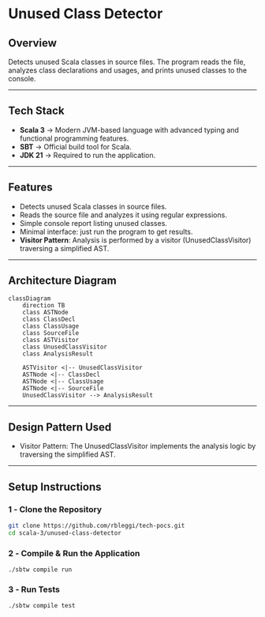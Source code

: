 # **Unused Class Detector**

## **Overview**

Detects unused Scala classes in source files. The program reads the file, analyzes class declarations and usages, and prints unused classes to the console.

---

## **Tech Stack**

- **Scala 3** → Modern JVM-based language with advanced typing and functional programming features.
- **SBT** → Official build tool for Scala.
- **JDK 21** → Required to run the application.

---

## **Features**

- Detects unused Scala classes in source files.
- Reads the source file and analyzes it using regular expressions.
- Simple console report listing unused classes.
- Minimal interface: just run the program to get results.
- **Visitor Pattern**: Analysis is performed by a visitor (UnusedClassVisitor) traversing a simplified AST.

---

## **Architecture Diagram**

```mermaid
classDiagram
    direction TB
    class ASTNode
    class ClassDecl
    class ClassUsage
    class SourceFile
    class ASTVisitor
    class UnusedClassVisitor
    class AnalysisResult

    ASTVisitor <|-- UnusedClassVisitor
    ASTNode <|-- ClassDecl
    ASTNode <|-- ClassUsage
    ASTNode <|-- SourceFile
    UnusedClassVisitor --> AnalysisResult
```

---

## **Design Pattern Used**

- Visitor Pattern: The UnusedClassVisitor implements the analysis logic by traversing the simplified AST.

---

## **Setup Instructions**

### **1️ - Clone the Repository**

```bash
git clone https://github.com/rbleggi/tech-pocs.git
cd scala-3/unused-class-detector
```

### **2️ - Compile & Run the Application**

```shell
./sbtw compile run
```

### **3️ - Run Tests**

```shell
./sbtw compile test
```